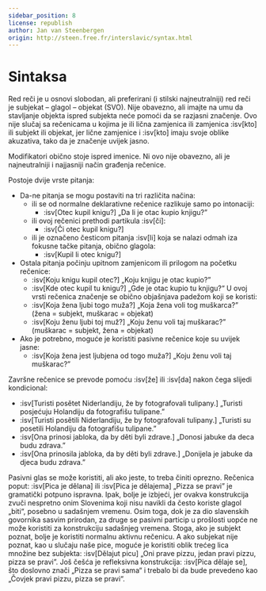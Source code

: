 ```yaml
---
sidebar_position: 8
license: republish
author: Jan van Steenbergen
origin: http://steen.free.fr/interslavic/syntax.html
---
```


# Sintaksa

Red reči je u osnovi slobodan, ali preferirani (i stilski najneutralniji) red reči je subjekat – glagol – objekat (SVO). Nije obavezno, ali imajte na umu da stavljanje objekta ispred subjekta neće pomoći da se razjasni značenje. Ovo nije slučaj sa rečenicama u kojima je ili lična zamjenica ili zamjenica :isv[kto] ili subjekt ili objekat, jer lične zamjenice i :isv[kto] imaju svoje oblike akuzativa, tako da je značenje uvijek jasno.

Modifikatori obično stoje ispred imenice. Ni ovo nije obavezno, ali je najneutralniji i najjasniji način građenja rečenice.

Postoje dvije vrste pitanja:

- Da-ne pitanja se mogu postaviti na tri različita načina:
  - ili se od normalne deklarativne rečenice razlikuje samo po intonaciji:
    - :isv[Otec kupil knigu?] „Da li je otac kupio knjigu?”
  - ili ovoj rečenici prethodi partikula :isv[či]:
    - :isv[Či otec kupil knigu?]
  - ili je označeno česticom pitanja :isv[li] koja se nalazi odmah iza fokusne tačke pitanja, obično glagola:
    - :isv[Kupil li otec knigu?]
- Ostala pitanja počinju upitnom zamjenicom ili prilogom na početku rečenice:
  - :isv[Koju knigu kupil otec?] „Koju knjigu je otac kupio?”
  - :isv[Kde otec kupil tu knigu?] „Gde je otac kupio tu knjigu?“
  U ovoj vrsti rečenica značenje se obično objašnjava padežom koji se koristi:
  - :isv[Koja žena ljubi togo muža?] „Koja žena voli tog muškarca?” (žena = subjekt, muškarac = objekat)
  - :isv[Koju ženu ljubi toj muž?] „Koju ženu voli taj muškarac?” (muškarac = subjekt, žena = objekat)
- Ako je potrebno, moguće je koristiti pasivne rečenice koje su uvijek jasne:
  - :isv[Koja žena jest ljubjena od togo muža?] „Koju ženu voli taj muškarac?”

Završne rečenice se prevode pomoću :isv[že] ili :isv[da] nakon čega slijedi kondicional:

- :isv[Turisti posětet Niderlandiju, že by fotografovali tulipany.] „Turisti posjećuju Holandiju da fotografišu tulipane.”
- :isv[Turisti posětili Niderlandiju, že by fotografovali tulipany.] „Turisti su posetili Holandiju da fotografišu tulipane.”
- :isv[Ona prinosi jabloka, da by děti byli zdrave.] „Donosi jabuke da deca budu zdrava.”
- :isv[Ona prinosila jabloka, da by děti byli zdrave.] „Donijela je jabuke da djeca budu zdrava.”

Pasivni glas se može koristiti, ali ako jeste, to treba činiti oprezno. Rečenica poput: :isv[Pica je dělana] ili :isv[Pica je dělajema] „Pizza se pravi” je gramatički potpuno ispravna. Ipak, bolje je izbjeći, jer ovakva konstrukcija zvuči nespretno onim Slovenima koji nisu navikli da često koriste glagol „biti“, posebno u sadašnjem vremenu. Osim toga, dok je za dio slavenskih govornika sasvim prirodan, za druge se pasivni particip u prošlosti uopće ne može koristiti za konstrukciju sadašnjeg vremena. Stoga, ako je subjekt poznat, bolje je koristiti normalnu aktivnu rečenicu. A ako subjekat nije poznat, kao u slučaju naše pice, moguće je koristiti oblik trećeg lica množine bez subjekta: :isv[Dělajut picu] „Oni prave pizzu, jedan pravi pizzu, pizza se pravi”. Još češća je refleksivna konstrukcija: :isv[Pica dělaje se], što doslovno znači „Pizza se pravi sama“ i trebalo bi da bude prevedeno kao „Čovjek pravi pizzu, pizza se pravi“.
